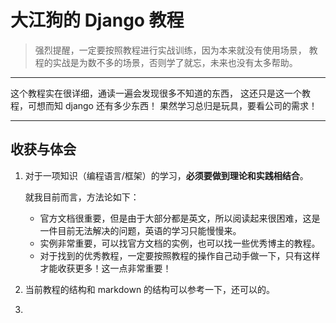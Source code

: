 # 大江狗的 Django 教程

> 强烈提醒，一定要按照教程进行实战训练，因为本来就没有使用场景，
> 教程的实战是为数不多的场景，否则学了就忘，未来也没有太多帮助。

---

这个教程实在很详细，通读一遍会发现很多不知道的东西，
这还只是这一个教程，可想而知 django 还有多少东西！
果然学习总归是玩具，要看公司的需求！

---

## 收获与体会
1. 对于一项知识（编程语言/框架）的学习，**必须要做到理论和实践相结合**。

   就我目前而言，方法论如下：
   - 官方文档很重要，但是由于大部分都是英文，所以阅读起来很困难，这是一件目前无法解决的问题，英语的学习只能慢慢来。
   - 实例非常重要，可以找官方文档的实例，也可以找一些优秀博主的教程。
   - 对于找到的优秀教程，一定要按照教程的操作自己动手做一下，只有这样才能收获更多！这一点非常重要！
   
2. 当前教程的结构和 markdown 的结构可以参考一下，还可以的。
3. 

